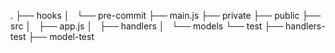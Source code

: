 .
├── hooks
│   └── pre-commit
├── main.js
├── private
├── public
├── src
│   ├── app.js
│   ├── handlers
│   └── models
└── test
    ├── handlers-test
    ├── model-test
    
